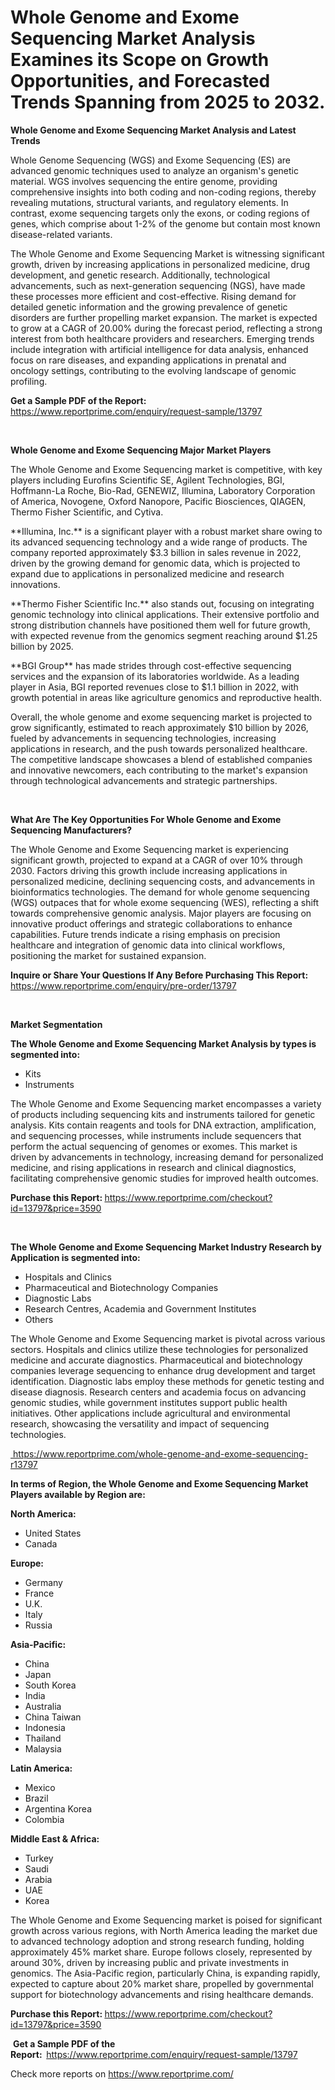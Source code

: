 <p><h1>Whole Genome and Exome Sequencing Market Analysis Examines its Scope on Growth Opportunities, and Forecasted Trends Spanning from 2025 to 2032.</h1></p><p><strong>Whole Genome and Exome Sequencing Market Analysis and Latest Trends</strong></p>
<p><p>Whole Genome Sequencing (WGS) and Exome Sequencing (ES) are advanced genomic techniques used to analyze an organism's genetic material. WGS involves sequencing the entire genome, providing comprehensive insights into both coding and non-coding regions, thereby revealing mutations, structural variants, and regulatory elements. In contrast, exome sequencing targets only the exons, or coding regions of genes, which comprise about 1-2% of the genome but contain most known disease-related variants. </p><p>The Whole Genome and Exome Sequencing Market is witnessing significant growth, driven by increasing applications in personalized medicine, drug development, and genetic research. Additionally, technological advancements, such as next-generation sequencing (NGS), have made these processes more efficient and cost-effective. Rising demand for detailed genetic information and the growing prevalence of genetic disorders are further propelling market expansion. The market is expected to grow at a CAGR of 20.00% during the forecast period, reflecting a strong interest from both healthcare providers and researchers. Emerging trends include integration with artificial intelligence for data analysis, enhanced focus on rare diseases, and expanding applications in prenatal and oncology settings, contributing to the evolving landscape of genomic profiling.</p></p>
<p><strong>Get a Sample PDF of the Report:&nbsp;</strong> <a href="https://www.reportprime.com/enquiry/request-sample/13797?utm_campaign=3544&utm_medium=2&utm_source=Github&utm_content=ia&utm_term=20032025&utm_id=whole-genome-and-exome-sequencing">https://www.reportprime.com/enquiry/request-sample/13797</a></p>
<p>&nbsp;</p>
<p><strong>Whole Genome and Exome Sequencing Major Market Players</strong></p>
<p><p>The Whole Genome and Exome Sequencing market is competitive, with key players including Eurofins Scientific SE, Agilent Technologies, BGI, Hoffmann-La Roche, Bio-Rad, GENEWIZ, Illumina, Laboratory Corporation of America, Novogene, Oxford Nanopore, Pacific Biosciences, QIAGEN, Thermo Fisher Scientific, and Cytiva.</p><p>**Illumina, Inc.** is a significant player with a robust market share owing to its advanced sequencing technology and a wide range of products. The company reported approximately $3.3 billion in sales revenue in 2022, driven by the growing demand for genomic data, which is projected to expand due to applications in personalized medicine and research innovations.</p><p>**Thermo Fisher Scientific Inc.** also stands out, focusing on integrating genomic technology into clinical applications. Their extensive portfolio and strong distribution channels have positioned them well for future growth, with expected revenue from the genomics segment reaching around $1.25 billion by 2025.</p><p>**BGI Group** has made strides through cost-effective sequencing services and the expansion of its laboratories worldwide. As a leading player in Asia, BGI reported revenues close to $1.1 billion in 2022, with growth potential in areas like agriculture genomics and reproductive health.</p><p>Overall, the whole genome and exome sequencing market is projected to grow significantly, estimated to reach approximately $10 billion by 2026, fueled by advancements in sequencing technologies, increasing applications in research, and the push towards personalized healthcare. The competitive landscape showcases a blend of established companies and innovative newcomers, each contributing to the market's expansion through technological advancements and strategic partnerships.</p></p>
<p>&nbsp;</p>
<p><strong>What Are The Key Opportunities For Whole Genome and Exome Sequencing Manufacturers?</strong></p>
<p><p>The Whole Genome and Exome Sequencing market is experiencing significant growth, projected to expand at a CAGR of over 10% through 2030. Factors driving this growth include increasing applications in personalized medicine, declining sequencing costs, and advancements in bioinformatics technologies. The demand for whole genome sequencing (WGS) outpaces that for whole exome sequencing (WES), reflecting a shift towards comprehensive genomic analysis. Major players are focusing on innovative product offerings and strategic collaborations to enhance capabilities. Future trends indicate a rising emphasis on precision healthcare and integration of genomic data into clinical workflows, positioning the market for sustained expansion.</p></p>
<p><strong>Inquire or Share Your Questions If Any Before Purchasing This Report:</strong> <a href="https://www.reportprime.com/enquiry/pre-order/13797?utm_campaign=3544&utm_medium=2&utm_source=Github&utm_content=ia&utm_term=20032025&utm_id=whole-genome-and-exome-sequencing">https://www.reportprime.com/enquiry/pre-order/13797</a></p>
<p>&nbsp;</p>
<p><strong>Market Segmentation</strong></p>
<p><strong>The Whole Genome and Exome Sequencing Market Analysis by types is segmented into:</strong></p>
<p><ul><li>Kits</li><li>Instruments</li></ul></p>
<p><p>The Whole Genome and Exome Sequencing market encompasses a variety of products including sequencing kits and instruments tailored for genetic analysis. Kits contain reagents and tools for DNA extraction, amplification, and sequencing processes, while instruments include sequencers that perform the actual sequencing of genomes or exomes. This market is driven by advancements in technology, increasing demand for personalized medicine, and rising applications in research and clinical diagnostics, facilitating comprehensive genomic studies for improved health outcomes.</p></p>
<p><strong>Purchase this Report:&nbsp;</strong><a href="https://www.reportprime.com/checkout?id=13797&price=3590&utm_campaign=3544&utm_medium=2&utm_source=Github&utm_content=ia&utm_term=20032025&utm_id=whole-genome-and-exome-sequencing">https://www.reportprime.com/checkout?id=13797&price=3590</a></p>
<p>&nbsp;</p>
<p><strong>The Whole Genome and Exome Sequencing Market Industry Research by Application is segmented into:</strong></p>
<p><ul><li>Hospitals and Clinics</li><li>Pharmaceutical and Biotechnology Companies</li><li>Diagnostic Labs</li><li>Research Centres, Academia and Government Institutes</li><li>Others</li></ul></p>
<p><p>The Whole Genome and Exome Sequencing market is pivotal across various sectors. Hospitals and clinics utilize these technologies for personalized medicine and accurate diagnostics. Pharmaceutical and biotechnology companies leverage sequencing to enhance drug development and target identification. Diagnostic labs employ these methods for genetic testing and disease diagnosis. Research centers and academia focus on advancing genomic studies, while government institutes support public health initiatives. Other applications include agricultural and environmental research, showcasing the versatility and impact of sequencing technologies.</p></p>
<p><a href="https://www.reportprime.com/whole-genome-and-exome-sequencing-r13797?utm_campaign=3544&utm_medium=2&utm_source=Github&utm_content=ia&utm_term=20032025&utm_id=whole-genome-and-exome-sequencing">&nbsp;https://www.reportprime.com/whole-genome-and-exome-sequencing-r13797</a></p>
<p><strong>In terms of Region, the Whole Genome and Exome Sequencing Market Players available by Region are:</strong></p>
<p>
    <p> <strong> North America: </strong>
        <ul>
            <li>United States</li>
            <li>Canada</li>
        </ul>
        </p> 
    <p> <strong> Europe: </strong>
        <ul>
            <li>Germany</li>
            <li>France</li>
            <li>U.K.</li>
            <li>Italy</li>
            <li>Russia</li>
        </ul>
        </p> 
    <p> <strong> Asia-Pacific: </strong>
        <ul>
            <li>China</li>
            <li>Japan</li>
            <li>South Korea</li>
            <li>India</li>
            <li>Australia</li>
            <li>China Taiwan</li>
            <li>Indonesia</li>
            <li>Thailand</li>
            <li>Malaysia</li>
        </ul>
        </p> 
    <p> <strong> Latin America: </strong>
        <ul>
            <li>Mexico</li>
            <li>Brazil</li>
            <li>Argentina Korea</li>
            <li>Colombia</li>
        </ul>
        </p> 
    <p> <strong> Middle East & Africa: </strong>
        <ul>
            <li>Turkey</li>
            <li>Saudi</li>
            <li>Arabia</li>
            <li>UAE</li>
            <li>Korea</li>
        </ul>
    </p>
    </p>
<p><p>The Whole Genome and Exome Sequencing market is poised for significant growth across various regions, with North America leading the market due to advanced technology adoption and strong research funding, holding approximately 45% market share. Europe follows closely, represented by around 30%, driven by increasing public and private investments in genomics. The Asia-Pacific region, particularly China, is expanding rapidly, expected to capture about 20% market share, propelled by governmental support for biotechnology advancements and rising healthcare demands.</p></p>
<p><strong>Purchase this Report: </strong><a href="https://www.reportprime.com/checkout?id=13797&price=3590&utm_campaign=3544&utm_medium=2&utm_source=Github&utm_content=ia&utm_term=20032025&utm_id=whole-genome-and-exome-sequencing">https://www.reportprime.com/checkout?id=13797&price=3590</a></p>
<p>&nbsp;<strong>Get a Sample PDF of the Report:&nbsp;&nbsp;</strong><a href="https://www.reportprime.com/enquiry/request-sample/13797?utm_campaign=3544&utm_medium=2&utm_source=Github&utm_content=ia&utm_term=20032025&utm_id=whole-genome-and-exome-sequencing">https://www.reportprime.com/enquiry/request-sample/13797</a></p>
<p><strong></strong></p>
<p>Check more reports on <a href="https://www.reportprime.com/?utm_campaign=3544&utm_medium=2&utm_source=Github&utm_content=ia&utm_term=20032025&utm_id=whole-genome-and-exome-sequencing">https://www.reportprime.com/</a></p>